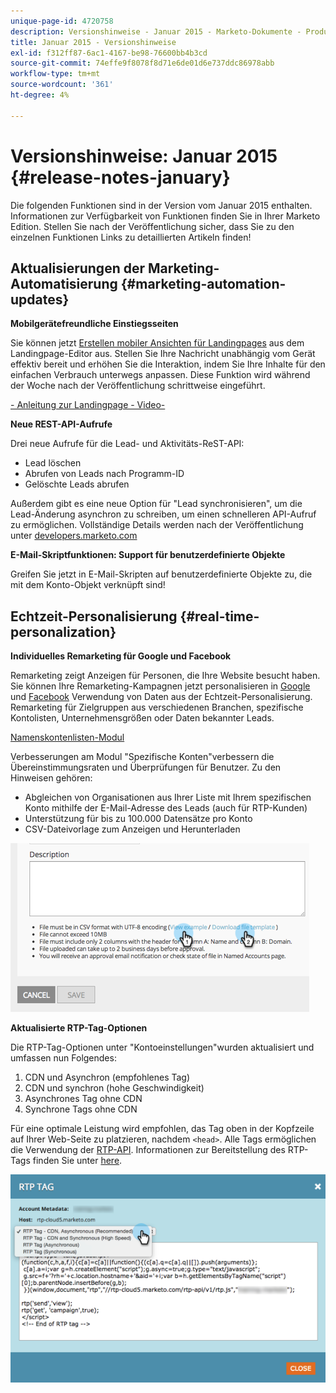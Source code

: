 ```yaml
---
unique-page-id: 4720758
description: Versionshinweise - Januar 2015 - Marketo-Dokumente - Produktdokumentation
title: Januar 2015 - Versionshinweise
exl-id: f312ff87-6ac1-4167-be98-76600bb4b3cd
source-git-commit: 74effe9f8078f8d71e6de01d6e737ddc86978abb
workflow-type: tm+mt
source-wordcount: '361'
ht-degree: 4%

---
```


# Versionshinweise: Januar 2015 {#release-notes-january}

Die folgenden Funktionen sind in der Version vom Januar 2015 enthalten. Informationen zur Verfügbarkeit von Funktionen finden Sie in Ihrer Marketo Edition. Stellen Sie nach der Veröffentlichung sicher, dass Sie zu den einzelnen Funktionen Links zu detaillierten Artikeln finden!

## Aktualisierungen der Marketing-Automatisierung {#marketing-automation-updates}

**Mobilgerätefreundliche Einstiegsseiten**

Sie können jetzt [Erstellen mobiler Ansichten für Landingpages](/help/marketo/product-docs/demand-generation/landing-pages/free-form-landing-pages/add-a-mobile-view-for-your-free-form-landing-page.md) aus dem Landingpage-Editor aus. Stellen Sie Ihre Nachricht unabhängig vom Gerät effektiv bereit und erhöhen Sie die Interaktion, indem Sie Ihre Inhalte für den einfachen Verbrauch unterwegs anpassen. Diese Funktion wird während der Woche nach der Veröffentlichung schrittweise eingeführt.

[- Anleitung zur Landingpage - Video-](https://youtu.be/aPQHlG2X6c0)

**Neue REST-API-Aufrufe**

Drei neue Aufrufe für die Lead- und Aktivitäts-ReST-API:

* Lead löschen
* Abrufen von Leads nach Programm-ID
* Gelöschte Leads abrufen

Außerdem gibt es eine neue Option für &quot;Lead synchronisieren&quot;, um die Lead-Änderung asynchron zu schreiben, um einen schnelleren API-Aufruf zu ermöglichen. Vollständige Details werden nach der Veröffentlichung unter [developers.marketo.com](https://developers.marketo.com)

**E-Mail-Skriptfunktionen: Support für benutzerdefinierte Objekte**

Greifen Sie jetzt in E-Mail-Skripten auf benutzerdefinierte Objekte zu, die mit dem Konto-Objekt verknüpft sind!

## Echtzeit-Personalisierung {#real-time-personalization}

**Individuelles Remarketing für Google und Facebook**

Remarketing zeigt Anzeigen für Personen, die Ihre Website besucht haben. Sie können Ihre Remarketing-Kampagnen jetzt personalisieren in [Google](/help/marketo/product-docs/web-personalization/website-retargeting/personalized-remarketing-in-google.md) und [Facebook](/help/marketo/product-docs/web-personalization/website-retargeting/personalized-remarketing-in-facebook.md) Verwendung von Daten aus der Echtzeit-Personalisierung. Remarketing für Zielgruppen aus verschiedenen Branchen, spezifische Kontolisten, Unternehmensgrößen oder Daten bekannter Leads.

[Namenskontenlisten-Modul](/help/marketo/product-docs/web-personalization/account-based-web-marketing/create-a-new-account-list.md)

Verbesserungen am Modul &quot;Spezifische Konten&quot;verbessern die Übereinstimmungsraten und Überprüfungen für Benutzer. Zu den Hinweisen gehören:

* Abgleichen von Organisationen aus Ihrer Liste mit Ihrem spezifischen Konto mithilfe der E-Mail-Adresse des Leads (auch für RTP-Kunden)
* Unterstützung für bis zu 100.000 Datensätze pro Konto
* CSV-Dateivorlage zum Anzeigen und Herunterladen

![](assets/image2015-1-14-11-3a12-3a16.png)

**Aktualisierte RTP-Tag-Optionen**

Die RTP-Tag-Optionen unter &quot;Kontoeinstellungen&quot;wurden aktualisiert und umfassen nun Folgendes:

1. CDN und Asynchron (empfohlenes Tag)
1. CDN und synchron (hohe Geschwindigkeit)
1. Asynchrones Tag ohne CDN
1. Synchrone Tags ohne CDN

Für eine optimale Leistung wird empfohlen, das Tag oben in der Kopfzeile auf Ihrer Web-Seite zu platzieren, nachdem `<head>`. Alle Tags ermöglichen die Verwendung der [RTP-API](https://developers.marketo.com/documentation/websites/rtp-js-api/). Informationen zur Bereitstellung des RTP-Tags finden Sie unter [here](/help/marketo/product-docs/web-personalization/rtp-tag-implementation/deploy-the-rtp-javascript.md).

![](assets/image2015-1-15-13-3a30-3a45.png)
